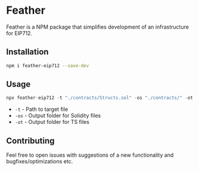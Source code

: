 # Feather

Feather is a NPM package that simplifies development of an infrastructure for EIP712.  

## Installation

```bash
npm i feather-eip712 --save-dev
```

## Usage
```js
npx feather-eip712 -t "./contracts/Structs.sol" -os "./contracts/" -ot "./test/"
```
* ```-t``` - Path to target file
* ```-os``` - Output folder for Solidity files
* ```-ot``` - Output folder for TS files

## Contributing
Feel free to open issues with suggestions of a new functionality and bugfixes/optimizations etc.
